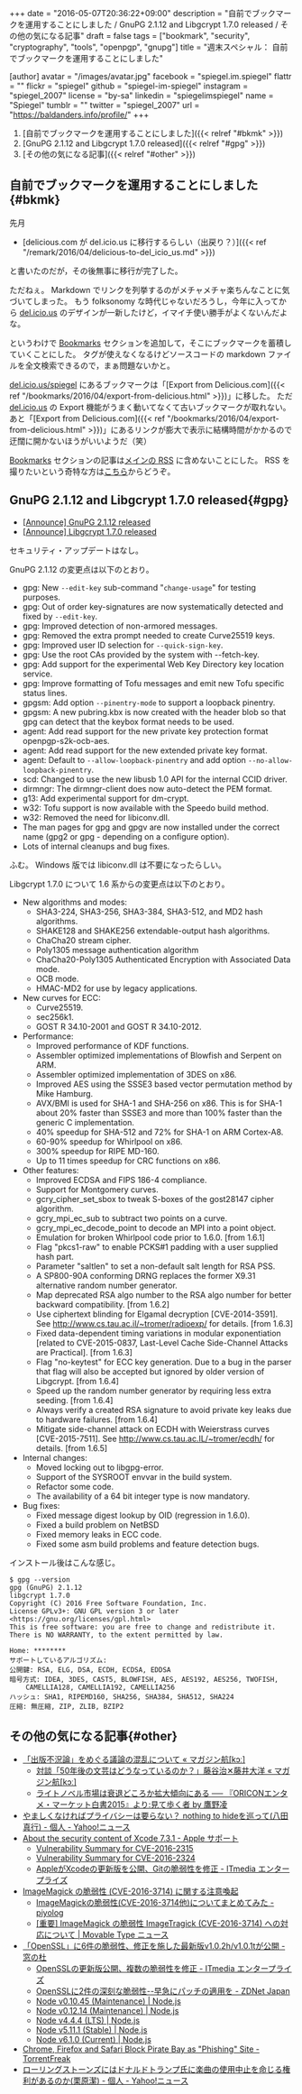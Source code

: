 +++
date = "2016-05-07T20:36:22+09:00"
description = "自前でブックマークを運用することにしました / GnuPG 2.1.12 and Libgcrypt 1.7.0 released / その他の気になる記事"
draft = false
tags = ["bookmark", "security", "cryptography", "tools", "openpgp", "gnupg"]
title = "週末スペシャル： 自前でブックマークを運用することにしました"

[author]
  avatar = "/images/avatar.jpg"
  facebook = "spiegel.im.spiegel"
  flattr = ""
  flickr = "spiegel"
  github = "spiegel-im-spiegel"
  instagram = "spiegel_2007"
  license = "by-sa"
  linkedin = "spiegelimspiegel"
  name = "Spiegel"
  tumblr = ""
  twitter = "spiegel_2007"
  url = "https://baldanders.info/profile/"
+++

1. [自前でブックマークを運用することにしました]({{< relref "#bkmk" >}})
1. [GnuPG 2.1.12 and Libgcrypt 1.7.0 released]({{< relref "#gpg" >}})
1. [その他の気になる記事]({{< relref "#other" >}})

## 自前でブックマークを運用することにしました{#bkmk}

先月

- [delicious.com が del.icio.us に移行するらしい（出戻り？）]({{< ref "/remark/2016/04/delicious-to-del_icio_us.md" >}})

と書いたのだが，その後無事に移行が完了した。

ただねぇ。
Markdown でリンクを列挙するのがメチャメチャ楽ちんなことに気づいてしまった。
もう folksonomy な時代じゃないだろうし，今年に入ってから [del.icio.us](https://del.icio.us/) のデザインが一新したけど，イマイチ使い勝手がよくないんだよな。

というわけで [Bookmarks](/bookmarks/) セクションを追加して，そこにブックマークを蓄積していくことにした。
タグが使えなくなるけどソースコードの markdown ファイルを全文検索できるので，まぁ問題ないかと。

[del.icio.us/spiegel](https://del.icio.us/spiegel) にあるブックマークは「[Export from Delicious.com]({{< ref "/bookmarks/2016/04/export-from-delicious.html" >}})」に移した。
ただ [del.icio.us](https://del.icio.us/) の Export 機能がうまく動いてなくて古いブックマークが取れない。
あと「[Export from Delicious.com]({{< ref "/bookmarks/2016/04/export-from-delicious.html" >}})」にあるリンクが膨大で表示に結構時間がかかるので迂闊に開かないほうがいいようだ（笑）

[Bookmarks](/bookmarks/) セクションの記事は[メインの RSS](/index.xml) に含めないことにした。
RSS を撮りたいという奇特な方は[こちら](/bookmarks/index.xml)からどうぞ。

## GnuPG 2.1.12 and Libgcrypt 1.7.0 released{#gpg}

- [[Announce] GnuPG 2.1.12 released](https://lists.gnupg.org/pipermail/gnupg-announce/2016q2/000387.html)
- [[Announce] Libgcrypt 1.7.0 released](https://lists.gnupg.org/pipermail/gnupg-announce/2016q2/000386.html)

セキュリティ・アップデートはなし。

GnuPG 2.1.12 の変更点は以下のとおり。

* gpg: New `--edit-key` sub-command "`change-usage`" for testing purposes.
* gpg: Out of order key-signatures are now systematically detected and fixed by `--edit-key`.
* gpg: Improved detection of non-armored messages.
* gpg: Removed the extra prompt needed to create Curve25519 keys.
* gpg: Improved user ID selection for `--quick-sign-key`.
* gpg: Use the root CAs provided by the system with --fetch-key.
* gpg: Add support for the experimental Web Key Directory key location service.
* gpg: Improve formatting of Tofu messages and emit new Tofu specific status lines.
* gpgsm: Add option `--pinentry-mode` to support a loopback pinentry.
* gpgsm: A new pubring.kbx is now created with the header blob so that gpg can detect that the keybox format needs to be used.
* agent: Add read support for the new private key protection format openpgp-s2k-ocb-aes.
* agent: Add read support for the new extended private key format.
* agent: Default to `--allow-loopback-pinentry` and add option `--no-allow-loopback-pinentry`.
* scd: Changed to use the new libusb 1.0 API for the internal CCID driver.
* dirmngr: The dirmngr-client does now auto-detect the PEM format.
* g13: Add experimental support for dm-crypt.
* w32: Tofu support is now available with the Speedo build method.
* w32: Removed the need for libiconv.dll.
* The man pages for gpg and gpgv are now installed under the correct name (gpg2 or gpg - depending on a configure option).
* Lots of internal cleanups and bug fixes.

ふむ。
Windows 版では libiconv.dll は不要になったらしい。

Libgcrypt 1.7.0 について 1.6 系からの変更点は以下のとおり。

* New algorithms and modes:
    - SHA3-224, SHA3-256, SHA3-384, SHA3-512, and MD2 hash algorithms.
    - SHAKE128 and SHAKE256 extendable-output hash algorithms.
    - ChaCha20 stream cipher.
    - Poly1305 message authentication algorithm
    - ChaCha20-Poly1305 Authenticated Encryption with Associated Data mode.
    - OCB mode.
    - HMAC-MD2 for use by legacy applications.
* New curves for ECC:
    - Curve25519.
    - sec256k1.
    - GOST R 34.10-2001 and GOST R 34.10-2012.
 * Performance:
    - Improved performance of KDF functions.
    - Assembler optimized implementations of Blowfish and Serpent on ARM.
    - Assembler optimized implementation of 3DES on x86.
    - Improved AES using the SSSE3 based vector permutation method by Mike Hamburg.
    - AVX/BMI is used for SHA-1 and SHA-256 on x86.  This is for SHA-1 about 20% faster than SSSE3 and more than 100% faster than the generic C implementation.
    - 40% speedup for SHA-512 and 72% for SHA-1 on ARM Cortex-A8.
    - 60-90% speedup for Whirlpool on x86.
    - 300% speedup for RIPE MD-160.
    - Up to 11 times speedup for CRC functions on x86.
* Other features:
    - Improved ECDSA and FIPS 186-4 compliance.
    - Support for Montgomery curves.
    - gcry_cipher_set_sbox to tweak S-boxes of the gost28147 cipher algorithm.
    - gcry_mpi_ec_sub to subtract two points on a curve.
    - gcry_mpi_ec_decode_point to decode an MPI into a point object.
    - Emulation for broken Whirlpool code prior to 1.6.0.  [from 1.6.1]
    - Flag "pkcs1-raw" to enable PCKS#1 padding with a user supplied hash part.
    - Parameter "saltlen" to set a non-default salt length for RSA PSS.
    - A SP800-90A conforming DRNG replaces the former X9.31 alternative random number generator.
    - Map deprecated RSA algo number to the RSA algo number for better backward compatibility. [from 1.6.2]
    - Use ciphertext blinding for Elgamal decryption [CVE-2014-3591]. See http://www.cs.tau.ac.il/~tromer/radioexp/ for details. [from 1.6.3]
    - Fixed data-dependent timing variations in modular exponentiation [related to CVE-2015-0837, Last-Level Cache Side-Channel Attacks are Practical]. [from 1.6.3]
    - Flag "no-keytest" for ECC key generation.  Due to a bug in the parser that flag will also be accepted but ignored by older version of Libgcrypt. [from 1.6.4]
    - Speed up the random number generator by requiring less extra seeding. [from 1.6.4]
    - Always verify a created RSA signature to avoid private key leaks due to hardware failures. [from 1.6.4]
    - Mitigate side-channel attack on ECDH with Weierstrass curves [CVE-2015-7511].  See http://www.cs.tau.ac.IL/~tromer/ecdh/ for details. [from 1.6.5]
* Internal changes:
    - Moved locking out to libgpg-error.
    - Support of the SYSROOT envvar in the build system.
    - Refactor some code.
    - The availability of a 64 bit integer type is now mandatory.
* Bug fixes:
    - Fixed message digest lookup by OID (regression in 1.6.0).
    - Fixed a build problem on NetBSD
    - Fixed memory leaks in ECC code.
    - Fixed some asm build problems and feature detection bugs.

インストール後はこんな感じ。

```text
$ gpg --version
gpg (GnuPG) 2.1.12
libgcrypt 1.7.0
Copyright (C) 2016 Free Software Foundation, Inc.
License GPLv3+: GNU GPL version 3 or later <https://gnu.org/licenses/gpl.html>
This is free software: you are free to change and redistribute it.
There is NO WARRANTY, to the extent permitted by law.

Home: ********
サポートしているアルゴリズム:
公開鍵: RSA, ELG, DSA, ECDH, ECDSA, EDDSA
暗号方式: IDEA, 3DES, CAST5, BLOWFISH, AES, AES192, AES256, TWOFISH,
    CAMELLIA128, CAMELLIA192, CAMELLIA256
ハッシュ: SHA1, RIPEMD160, SHA256, SHA384, SHA512, SHA224
圧縮: 無圧縮, ZIP, ZLIB, BZIP2
```

## その他の気になる記事{#other}

- [「出版不況論」をめぐる議論の混乱について « マガジン航[kɔː]](http://magazine-k.jp/2016/05/01/editors-note-12/)
    - [対談「50年後の文芸はどうなっているのか？」藤谷治✕藤井大洋 « マガジン航[kɔː]](http://magazine-k.jp/2016/05/02/literature-in-2066/)
    - [ライトノベル市場は衰退どころか拡大傾向にある ── 『ORICONエンタメ・マーケット白書2015』より:見て歩く者 by 鷹野凌](http://www.wildhawkfield.com/2016/05/real-light-novel-market.html)
- [やましくなければプライバシーは要らない？ nothing to hideを巡って(八田真行) - 個人 - Yahoo!ニュース](http://bylines.news.yahoo.co.jp/hattamasayuki/20160430-00057230/)
- [About the security content of Xcode 7.3.1 - Apple サポート](https://support.apple.com/ja-jp/HT206338)
    - [Vulnerability Summary for CVE-2016-2315](https://web.nvd.nist.gov/view/vuln/detail?vulnId=CVE-2016-2315)
    - [Vulnerability Summary for CVE-2016-2324](https://web.nvd.nist.gov/view/vuln/detail?vulnId=CVE-2016-2324)
    - [AppleがXcodeの更新版を公開、Gitの脆弱性を修正 - ITmedia エンタープライズ](http://www.itmedia.co.jp/enterprise/articles/1605/06/news042.html)
- [ImageMagick の脆弱性 (CVE-2016-3714) に関する注意喚起](https://www.jpcert.or.jp/at/2016/at160021.html)
    - [ImageMagickの脆弱性(CVE-2016-3714他)についてまとめてみた - piyolog](http://d.hatena.ne.jp/Kango/20160504/1462352882)
    - [[重要] ImageMagick の脆弱性 ImageTragick (CVE-2016-3714) への対応について | Movable Type ニュース](http://www.sixapart.jp/movabletype/news/2016/05/06-1452.html)
- [「OpenSSL」に6件の脆弱性、修正を施した最新版v1.0.2h/v1.0.1tが公開 - 窓の杜](http://www.forest.impress.co.jp/docs/news/20160506_756180.html)
    - [OpenSSLの更新版公開、複数の脆弱性を修正 - ITmedia エンタープライズ](http://www.itmedia.co.jp/enterprise/articles/1605/06/news046.html)
    - [OpenSSLに2件の深刻な脆弱性--早急にパッチの適用を - ZDNet Japan](http://japan.zdnet.com/article/35082166/)
    - [Node v0.10.45 (Maintenance) | Node.js](https://nodejs.org/en/blog/release/v0.10.45/)
    - [Node v0.12.14 (Maintenance) | Node.js](https://nodejs.org/en/blog/release/v0.12.14/)
    - [Node v4.4.4 (LTS) | Node.js](https://nodejs.org/en/blog/release/v4.4.4/)
    - [Node v5.11.1 (Stable) | Node.js](https://nodejs.org/en/blog/release/v5.11.1/)
    - [Node v6.1.0 (Current) | Node.js](https://nodejs.org/en/blog/release/v6.1.0/)
- [Chrome, Firefox and Safari Block Pirate Bay as "Phishing" Site - TorrentFreak](https://torrentfreak.com/chrome-and-firefox-block-tpb-as-phishing-site-160507/)
- [ローリングストーンズにはドナルドトランプ氏に楽曲の使用中止を命じる権利があるのか(栗原潔) - 個人 - Yahoo!ニュース](http://bylines.news.yahoo.co.jp/kuriharakiyoshi/20160506-00057409/)
